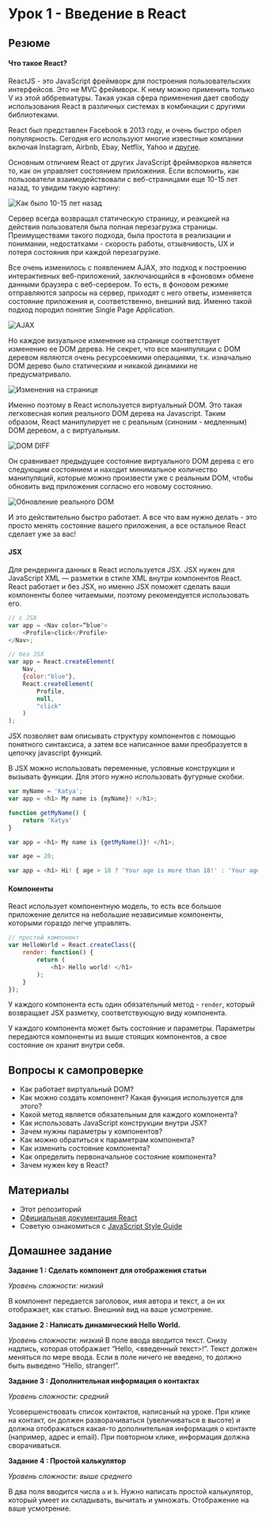 # Урок 1 - Введение в React

## Резюме

#### Что такое React?

ReactJS - это JаvaScript фреймворк для построения пользовательских интерфейсов. Это не MVC фреймворк. К нему можно применить только V из этой аббревиатуры. Такая узкая сфера применения дает свободу использования React в различных системах в комбинации с другими библиотеками.

React был представлен Facebook в 2013 году, и очень быстро обрел популярность. Сегодня его используют многие известные компании включая Instagram, Airbnb, Ebay, Netflix, Yahoo и [другие](https://github.com/facebook/react/wiki/Sites-Using-React).

Основным отличием React от других JavaScript фреймворков является то, как он управляет состоянием приложения. Если вспомнить, как пользователи взаимодействовали с веб-страницами еще 10-15 лет назад, то увидим такую картину:

![Как было 10-15 лет назад](/images/001.png)

Сервер всегда возвращал статическую страницу, и реакцией на действия пользователя была полная перезагрузка страницы. Преимуществами такого подхода, была простота в реализации и понимании, недостатками - скорость работы, отзывчивость, UX и потеря состояния при каждой перезагрузке.

Все очень изменилось с появлением AJAX, это подход к построению интерактивных веб-приложений, заключающийся в «фоновом» обмене данными браузера с веб-сервером. То есть, в фоновом режиме отправляются запросы на сервер, приходят с него ответы, изменяется состояние приложения и, соответственно, внешний вид. Именно такой подход породил понятие Single Page Application.

![AJAX](/images/002.png)

Но каждое визуальное изменение на странице соответствует изменению ее DOM дерева. Не секрет, что все манипуляции с DOM деревом являются очень ресурсоемкими операциями, т.к. изначально DOM дерево было статическим и никакой динамики не предусматривало.

![Изменения на странице](/images/006.png)

Именно поэтому в React используется виртуальный DOM. Это такая легковесная копия реального DOM дерева на Javascript. Таким образом, React манипулирует не с реальным (синоним - медленным) DOM деревом, а с виртуальным.

![DOM DIFF](/images/003.png)

Он сравнивает предыдущее состояние виртуального DOM дерева с его следующим состоянием и находит минимальное количество манипуляций, которые можно произвести уже с реальным DOM, чтобы обновить вид приложения согласно его новому состоянию.

![Обновление реального DOM](/images/004.png)

И это действительно быстро работает. А все что вам нужно делать - это просто менять состояние вашего приложения, а все остальное React сделает уже за вас!

#### JSX

Для рендеринга данных в React используется JSX. JSX нужен для JavaScript XML — разметки в стиле XML внутри компонентов React. React работает и без JSX, но именно JSX поможет сделать ваши компоненты более читаемыми, поэтому рекомендуется использовать его.

```javascript
// с JSX
var app = <Nav color=“blue">
    <Profile>click</Profile>
</Nav>;
```

```javascript
// без JSX
var app = React.createElement(
    Nav,
    {color:"blue"},
    React.createElement(
        Profile,
        null,
        "click"
    )
);
```

JSX позволяет вам описывать структуру компонентов с помощью понятного синтаксиса, а затем все написанное вами преобразуется в цепочку javascript функций.

В JSX можно использовать переменные, условные конструкции и вызывать функции. Для этого нужно использовать фугурные скобки.

```javascript
var myName = 'Katya';
var app = <h1> My name is {myName}! </h1>;
```

```javascript
function getMyName() {
    return 'Katya'
}

var app = <h1> My name is {getMyName()}! </h1>;
```

```javascript
var age = 20;

var app = <h1> Hi! { age > 18 ? 'Your age is more than 18!' : 'Your age is less than 18!' } </h1>;
```

#### Компоненты

React использует компонентную модель, то есть все большое приложение делится на небольшие независимые компоненты, которыми гораздо легче управлять.

```javascript
// простой компонент
var HelloWorld = React.createClass({
    render: function() {
        return (
            <h1> Hello world! </h1>
        );
    }
});
```

У каждого компонента есть один обязательный метод - ```render```, который возвращает JSX разметку, соответствующую виду компонента.


У каждого компонента может быть состояние и параметры. Параметры передаются компоненты из выше стоящих компонентов, а свое состояние он хранит внутри себя.

## Вопросы к самопроверке

 - Как работает виртуальный DOM?
 - Как можно создать компонент? Какая функция используется для этого?
 - Какой метод является обязательным для каждого компонента?
 - Как использовать JavaScript конструкции внутри JSX?
 - Зачем нужны параметры у компонентов?
 - Как можно обратиться к параметрам компонента?
 - Как изменить состояние компонента?
 - Как определить первоначальное состояние компонента?
 - Зачем нужен key в React?

## Материалы

 - Этот репозиторий
 - [Официальная документация React](http://facebook.github.io/react/docs)
 - Советую ознакомиться с [JavaScript Style Guide](https://github.com/airbnb/javascript)

## Домашнее задание

**Задание 1 : Сделать компонент для отображения статьи**

_Уровень сложности: низкий_

В компонент передается заголовок, имя автора и текст, а он их отображает, как статью. Внешний вид на ваше усмотрение.

**Задание 2 : Написать динамический Hello World.**

_Уровень сложности: низкий_
В поле ввода вводится текст. Снизу надпись, которая отображает “Hello, <введенный текст>!”. Текст должен меняться по мере ввода. Если в поле ничего не введено, то должно быть выведено “Hello, stranger!”.

**Задание 3 : Дополнительная информация о контактах**

_Уровень сложности: средний_

Усовершенствовать список контактов, написаный на уроке. При клике на контакт, он должен разворачиваться (увеличиваться в высоте) и должна отображаться какая-то дополнительная информация о контакте (например, адрес и email). При повторном клике, информация должна сворачиваться.

**Задание 4 : Простой калькулятор**

_Уровень сложности: выше среднего_

В два поля вводится числа `а` и `b`. Нужно написать простой калькулятор, который умеет их складывать, вычитать и умножать. Отображение на ваше усмотрение.
